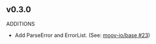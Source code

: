 ## v0.3.0 

ADDITIONS

- Add ParseError and ErrorList. (See: [moov-io/base #23](https://github.com/moov-io/base/issues/23))
